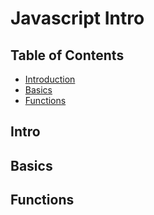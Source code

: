 # Javascript Intro

## Table of Contents

- [Introduction](#intro)
- [Basics](#basics)
- [Functions](#functions)

## Intro

## Basics

## Functions